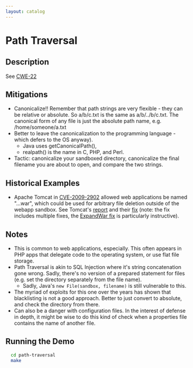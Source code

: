 ```yaml
---
layout: catalog
---
```


Path Traversal
==============

Description
-----------

See [CWE-22](http://cwe.mitre.org/data/definitions/22.html)

Mitigations
-----------

* Canonicalize!! Remember that path strings are very flexible - they can be relative or absolute. So a/b/c.txt is the same as a/b/../b/c.txt. The canonical form of any file is just the absolute path name, e.g. /home/someone/a.txt
* Better to leave the canonicalization to the programming language - which defers to the OS anyway). 
  * Java uses getCanonicalPath(), 
  * realpath() is the name in C, PHP, and Perl. 
* Tactic: canonicalize your sandboxed directory, canonicalize the final filename you are about to open, and compare the two strings.
 
Historical Examples
-------------------
* Apache Tomcat in [CVE-2009-2902](http://cve.mitre.org/cgi-bin/cvename.cgi?name=CVE-2009-2902) allowed web applications be named "...war", which could be used for arbitrary file deletion outside of the webapp sandbox. See Tomcat's [report](http://tomcat.apache.org/security-5.html) and their [fix](http://svn.apache.org/viewvc?view=revision&revision=902650) (note: the fix includes multiple fixes, the [ExpandWar fix](http://svn.apache.org/viewvc/tomcat/tc5.5.x/trunk/container/catalina/src/share/org/apache/catalina/startup/ExpandWar.java?r1=902650&r2=902649&pathrev=902650) is particularly instructive).

Notes
-----

* This is common to web applications, especially. This often appears in PHP apps that delegate code to the operating system, or use flat file storage.
* Path Traversal is akin to SQL Injection where it's string concatenation gone wrong. Sadly, there's no version of a prepared statement for files (e.g. set the directory separately from the file name). 
  * Sadly, Java's `new File(sandbox, filename)` is still vulnerable to this.
* The myriad of exploits for this one over the years has shown that blacklisting is not a good approach. Better to just convert to absolute, and check the directory from there.
* Can also be a danger with configuration files. In the interest of defense in depth, it might be wise to do this kind of check when a properties file contains the name of another file.

Running the Demo
----------------
```sh
  cd path-traversal
  make
```
